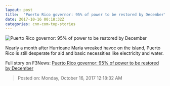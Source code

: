 ```yaml
---
layout: post
title:  "Puerto Rico governor: 95% of power to be restored by December"
date: 2017-10-16 00:18:32Z
categories: cnn-com-top-stories
---
```


![Puerto Rico governor: 95% of power to be restored by December](http://cdn.cnn.com/cnnnext/dam/assets/171015064506-puerto-rico-power-poles-super-tease.jpg)

Nearly a month after Hurricane Maria wreaked havoc on the island, Puerto Rico is still desperate for aid and basic necessities like electricity and water.


Full story on F3News: [Puerto Rico governor: 95% of power to be restored by December](http://www.f3nws.com/n/FHZgmE)

> Posted on: Monday, October 16, 2017 12:18:32 AM
